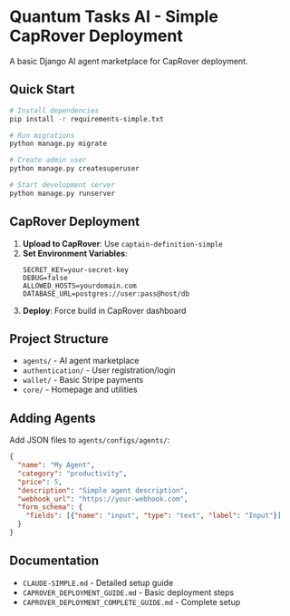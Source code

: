 # Quantum Tasks AI - Simple CapRover Deployment

A basic Django AI agent marketplace for CapRover deployment.

## Quick Start

```bash
# Install dependencies
pip install -r requirements-simple.txt

# Run migrations
python manage.py migrate

# Create admin user
python manage.py createsuperuser

# Start development server
python manage.py runserver
```

## CapRover Deployment

1. **Upload to CapRover**: Use `captain-definition-simple` 
2. **Set Environment Variables**:
   ```
   SECRET_KEY=your-secret-key
   DEBUG=false
   ALLOWED_HOSTS=yourdomain.com
   DATABASE_URL=postgres://user:pass@host/db
   ```
3. **Deploy**: Force build in CapRover dashboard

## Project Structure

- `agents/` - AI agent marketplace
- `authentication/` - User registration/login  
- `wallet/` - Basic Stripe payments
- `core/` - Homepage and utilities

## Adding Agents

Add JSON files to `agents/configs/agents/`:

```json
{
  "name": "My Agent",
  "category": "productivity",
  "price": 5,
  "description": "Simple agent description",
  "webhook_url": "https://your-webhook.com",
  "form_schema": {
    "fields": [{"name": "input", "type": "text", "label": "Input"}]
  }
}
```

## Documentation

- `CLAUDE-SIMPLE.md` - Detailed setup guide
- `CAPROVER_DEPLOYMENT_GUIDE.md` - Basic deployment steps
- `CAPROVER_DEPLOYMENT_COMPLETE_GUIDE.md` - Complete setup